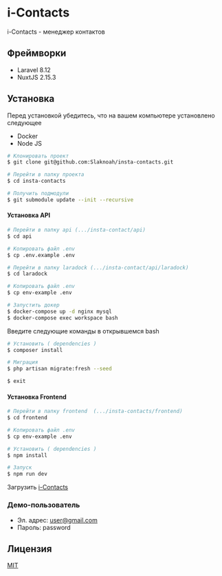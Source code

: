 # i-Contacts
i-Contacts - менеджер контактов

## Фреймворки
- Laravel 8.12
- NuxtJS 2.15.3

## Установка
Перед установкой убедитесь, что на вашем компьютере установлено следующее
- Docker 
- Node JS

```bash
# Клонировать проект
$ git clone git@github.com:Slaknoah/insta-contacts.git

# Перейти в папку проекта
$ cd insta-contacts

# Получить подмодули
$ git submodule update --init --recursive
```
#### Установка API
```bash
# Перейти в папку api (.../insta-contact/api)
$ cd api

# Копировать файл .env
$ cp .env.example .env

# Перейти в папку laradock (.../insta-contact/api/laradock)
$ cd laradock

# Копировать файл .env
$ cp env-example .env

# Запустить докер
$ docker-compose up -d nginx mysql
$ docker-compose exec workspace bash
```
Введите следующие команды в открывшемся bash
```bash
# Установить ( dependencies )
$ composer install

# Миграция
$ php artisan migrate:fresh --seed

$ exit
```

#### Установка Frontend
```bash
# Перейти в папку frontend  (.../insta-contacts/frontend)
$ cd frontend

# Копировать файл .env
$ cp env-example .env

# Установить ( dependencies )
$ npm install

# Запуск
$ npm run dev
```
Загрузить [i-Contacts](http://localhost:4000)

### Демо-пользователь
- Эл. адрес: user@gmail.com
- Пароль: password

## Лицензия

[MIT](https://opensource.org/licenses/MIT)